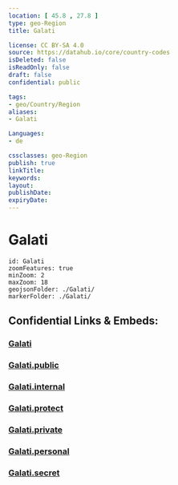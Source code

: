 ```yaml
---
location: [ 45.8 , 27.8 ] 
type: geo-Region
title: Galati

license: CC BY-SA 4.0
source: https://datahub.io/core/country-codes
isDeleted: false
isReadOnly: false
draft: false
confidential: public

tags:
- geo/Country/Region
aliases:
- Galati

Languages:
- de

cssclasses: geo-Region
publish: true
linkTitle: 
keywords: 
layout: 
publishDate: 
expiryDate: 
---
```


# Galati

```leaflet
id: Galati
zoomFeatures: true 
minZoom: 2 
maxZoom: 18
geojsonFolder: ./Galati/
markerFolder: ./Galati/
```


## Confidential Links & Embeds: 

### [Galati](/_Standards/Earth/Continent/Europe/Europe~East/Romania/Regions~Romania/Romania~Sud-Est/Galati.md) 

### [Galati.public](/_public/Earth/Continent/Europe/Europe~East/Romania/Regions~Romania/Romania~Sud-Est/Galati.public.md) 

### [Galati.internal](/_internal/Earth/Continent/Europe/Europe~East/Romania/Regions~Romania/Romania~Sud-Est/Galati.internal.md) 

### [Galati.protect](/_protect/Earth/Continent/Europe/Europe~East/Romania/Regions~Romania/Romania~Sud-Est/Galati.protect.md) 

### [Galati.private](/_private/Earth/Continent/Europe/Europe~East/Romania/Regions~Romania/Romania~Sud-Est/Galati.private.md) 

### [Galati.personal](/_personal/Earth/Continent/Europe/Europe~East/Romania/Regions~Romania/Romania~Sud-Est/Galati.personal.md) 

### [Galati.secret](/_secret/Earth/Continent/Europe/Europe~East/Romania/Regions~Romania/Romania~Sud-Est/Galati.secret.md)

